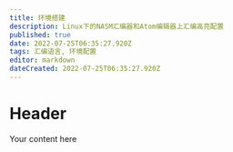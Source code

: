 ```yaml
---
title: 环境搭建
description: Linux下的NASM汇编器和Atom编辑器上汇编高亮配置
published: true
date: 2022-07-25T06:35:27.920Z
tags: 汇编语言, 环境配置
editor: markdown
dateCreated: 2022-07-25T06:35:27.920Z
---
```


# Header
Your content here